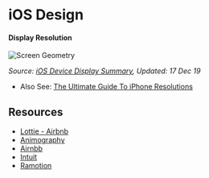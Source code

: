 # iOS Design

#### Display Resolution

![Screen Geometry](/images/ScreenGeometry.png)

*Source: [iOS Device Display Summary](https://developer.apple.com/library/archive/documentation/DeviceInformation/Reference/iOSDeviceCompatibility/Displays/Displays.html#//apple_ref/doc/uid/TP40013599-CH108-SW2), Updated: 17 Dec 19*

- Also See: [The Ultimate Guide To iPhone Resolutions](https://www.paintcodeapp.com/news/ultimate-guide-to-iphone-resolutions)

## Resources
- [Lottie - Airbnb](https://airbnb.design/introducing-lottie/)
- [Animography](https://animography.net/)
- [Airnbb](https://github.com/airbnb)
- [Intuit](https://github.com/intuit)
- [Ramotion](https://github.com/Ramotion)
